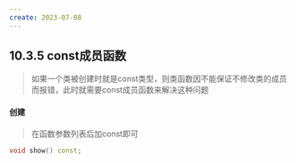 ```yaml
---
create: 2023-07-08
---
```

## 10.3.5 const成员函数

> 如果一个类被创建时就是const类型，则类函数因不能保证不修改类的成员而报错，此时就需要const成员函数来解决这种问题

#### 创建

> 在函数参数列表后加const即可

```c++
void show() const;
```

